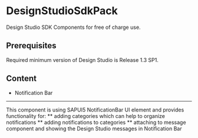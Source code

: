 DesignStudioSdkPack
===================

Design Studio SDK Components for free of charge use. 

Prerequisites
-------------------
Required minimum version of Design Studio is Release 1.3 SP1.

Content
-------------------

* Notification Bar
---
This component is using SAPUI5 NotificationBar UI element and provides functionality for:
 ** adding categories which can help to organize notifications
 ** adding notifications to categories
 ** attaching to message component and showing the Design Studio messages in Notification Bar
